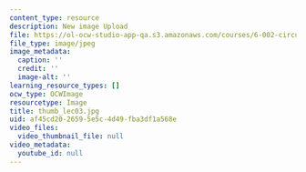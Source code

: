 ```yaml
---
content_type: resource
description: New image Upload
file: https://ol-ocw-studio-app-qa.s3.amazonaws.com/courses/6-002-circuits-and-electronics-spring-2007/af45cd2026595e5c4d49fba3df1a568e_thumb_lec03.jpg
file_type: image/jpeg
image_metadata:
  caption: ''
  credit: ''
  image-alt: ''
learning_resource_types: []
ocw_type: OCWImage
resourcetype: Image
title: thumb_lec03.jpg
uid: af45cd20-2659-5e5c-4d49-fba3df1a568e
video_files:
  video_thumbnail_file: null
video_metadata:
  youtube_id: null
---
```

